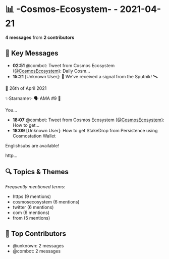 # 📊 -Cosmos-Ecosystem- - 2021-04-21
**4 messages** from **2 contributors**

## 💬 Key Messages
- **02:51** @combot: Tweet from Cosmos Ecosystem ([@CosmosEcosystem](https://twitter.com/CosmosEcosystem)):
Daily Cosm...
- **15:21** [Unknown User]: 📡 We’ve received a signal from the Sputnik! 🛰️

📆 26th of April 2021

✨Starname✨
🗣️ AMA #9 📢

You...
- **18:07** @combot: Tweet from Cosmos Ecosystem ([@CosmosEcosystem](https://twitter.com/CosmosEcosystem)):
How to get...
- **18:09** [Unknown User]: How to get StakeDrop from Persistence using Cosmostation Wallet

Englishsubs are available!

http...

## 🔍 Topics & Themes
*Frequently mentioned terms:*
- https (9 mentions)
- cosmosecosystem (6 mentions)
- twitter (6 mentions)
- com (6 mentions)
- from (5 mentions)

## 👥 Top Contributors
- @unknown: 2 messages
- @combot: 2 messages